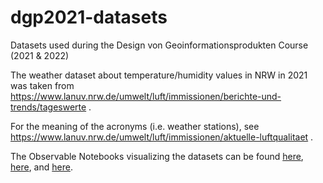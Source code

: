 # dgp2021-datasets

Datasets used during the Design von Geoinformationsprodukten Course (2021 \& 2022)

The weather dataset about temperature/humidity values in NRW in 2021 was taken from https://www.lanuv.nrw.de/umwelt/luft/immissionen/berichte-und-trends/tageswerte .

For the meaning of the acronyms (i.e. weather stations), see https://www.lanuv.nrw.de/umwelt/luft/immissionen/aktuelle-luftqualitaet .

The Observable Notebooks visualizing the datasets can be found [here](https://observablehq.com/@aurioldegbelo/informationsvisualisierung-i), [here](https://observablehq.com/@aurioldegbelo/informationsvisualisierung-ii), and [here](https://observablehq.com/@aurioldegbelo/geovisualisierung).
